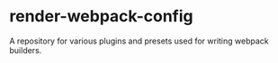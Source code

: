 # render-webpack-config
A repository for various plugins and presets used for writing webpack builders.
